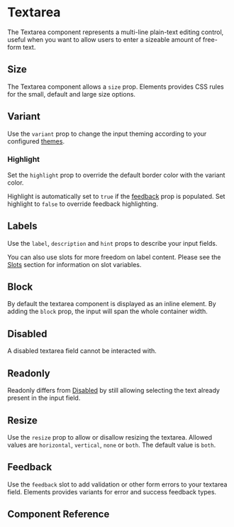 # Textarea <Tag text="<ETextarea>" />

The Textarea component represents a multi-line plain-text editing control, useful when you want to allow users to enter a sizeable amount of free-form text.

<Snippet :code="example" />

## Size

The Textarea component allows a `size` prop. Elements provides CSS rules for the small, default and large size options.

<Snippet :code="sizes" class="grid-3" />

## Variant

Use the `variant` prop to change the input theming according to your configured [themes](/configuration/themes/).

<Snippet :code="variants" class="grid-4" />

### Highlight

Set the `highlight` prop to override the default border color with the variant color.

<Snippet :code="highlight" class="grid-4" />

Highlight is automatically set to `true` if the [feedback](#feedback) prop is populated. Set highlight to `false` to override feedback highlighting.

<Snippet :code="highlightFeedback" class="gap" />

## Labels

Use the `label`, `description` and `hint` props to describe your input fields.

<Snippet :code="labels" />

You can also use slots for more freedom on label content. Please see the [Slots](#slots) section for information on slot variables.

<Snippet :code="labelsSlots" />

## Block

By default the textarea component is displayed as an inline element. By adding the `block` prop, the input will span the whole container width.

<Snippet :code="block" />

## Disabled

A disabled textarea field cannot be interacted with.

<Snippet :code="disabled" class="gap" />

## Readonly

Readonly differs from [Disabled](#disabled) by still allowing selecting the text already present in the input field.

<Snippet :code="readonly" />

## Resize

Use the `resize` prop to allow or disallow resizing the textarea. Allowed values are `horizontal`, `vertical`, `none` or `both`. The default value is `both`.

<Snippet :code="resize" />

## Feedback

Use the `feedback` slot to add validation or other form errors to your textarea field. Elements provides variants for error and success feedback types.

<Snippet :code="feedback" />

## Component Reference

<ComponentMeta src="ETextarea" />

<script lang="ts" setup>
const example = `<ETextarea label="Textarea" hint="Please enter something here." />`

const sizes = `
<ETextarea size="sm" placeholder="Small" />
<ETextarea size="md" placeholder="Default" />
<ETextarea size="lg" placeholder="Large" />
`

const variants = `
<ETextarea variant="primary" placeholder="Primary" />
<ETextarea variant="secondary" placeholder="Secondary" />
<ETextarea variant="error" placeholder="Error" />
<ETextarea variant="success" placeholder="Success"/>
`

const highlight = `
<ETextarea highlight variant="primary" placeholder="Primary" />
<ETextarea highlight variant="secondary" placeholder="Secondary" />
<ETextarea highlight variant="error" placeholder="Error" />
<ETextarea highlight variant="success" placeholder="Success"/>
`

const highlightFeedback = `
<ETextarea feedback="Error!" placeholder="Feedback"/>
<ETextarea :highlight="false" feedback="Error!" placeholder="Override"/>
`

const labels = `
<ETextarea 
  label="Label"
  description="Description"
  hint="Hint"
  placeholder="Placeholder"
/>
`

const labelsSlots = `
<ETextarea placeholder="Placeholder">
  <template #label="{ id }">
    <label :for="id">Label</label>
  </template>
  <template #description>
    <span style="color: purple" v-text="'Description'" />
  </template>
  <template #hint>
    <span style="color: purple" v-text="'Hint'" />
  </template>
</ETextarea>
`

const block = `
<ETextarea block label="Block" />
`

const disabled = `
<ETextarea disabled placeholder="Disabled" />`

const readonly = `
<template>
  <ETextarea v-model="text" readonly />
</template>

<script>
export default {
  data() {
    return {
      text: "Value"
    }
  }
}
<\/script>
`

const resize = `
<ETextarea resize="none" placeholder="Not resizeable!" />
`

const feedback = `
<ETextarea label="Textarea" block feedback="Bad!" margin />
<ETextarea label="Textarea" block feedback="Good!" feedback-type="success" />
`
</script>
